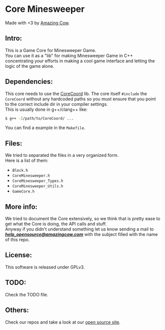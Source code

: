 Core Minesweeper 
====

Made with <3 by [Amazing Cow](http://www.amazingcow.com).

<!-- ####################################################################### -->

## Intro:
This is a Game Core for Minesweeper Game.   
You can use it as a "lib" for making Minesweeper Game in C++ concentrating 
your efforts in making a cool game interface and letting the logic of the 
game alone.


<!-- ####################################################################### -->

## Dependencies:

This core needs to use the [CoreCoord](http://www.github.com/amazingcow/CoreCoord) 
lib. The core itself ```#include``` the ```CoreCoord``` without any hardcoded paths
so you must ensure that you point to the correct include dir in your compiler settings.   
This is usually done in g++/clang++ like:

```bash
$ g++ -I/path/to/CoreCoord/ ...
```

You can find a example in the ```Makefile```.


<!-- ####################################################################### -->

## Files:
We tried to separated the files in a very organized form.   
Here is a list of them:

* ```Block.h```
* ```CoreMinesweeper.h```
* ```CoreMinesweeper_Types.h```
* ```CoreMinesweeper_Utils.h```
* ```GameCore.h```


<!-- ####################################################################### -->

## More info:
We tried to document the Core extensively, so we think that is pretty ease to 
get what the Core is doing, the API calls and stuff.   
Anyway if you didn't understand something let us know sending a mail to 
***help_opensource@amazingcow.com***  with the subject filled with the
name of this repo.


<!-- ####################################################################### -->

## License:
This software is released under GPLv3.


<!-- ####################################################################### -->

## TODO:
Check the TODO file.


<!-- ####################################################################### -->

## Others:
Check our repos and take a look at our [open source site](http://opensource.amazingcow.com).
